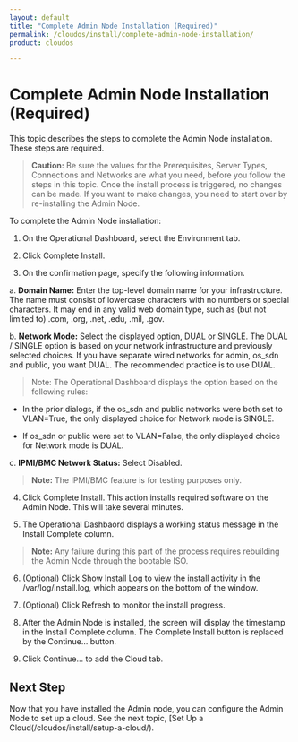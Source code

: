 ```yaml
---
layout: default
title: "Complete Admin Node Installation (Required)"
permalink: /cloudos/install/complete-admin-node-installation/
product: cloudos

---
```


# Complete Admin Node Installation (Required)

This topic describes the steps to complete the Admin Node installation. These steps are required. 

> **Caution:** Be sure the values for the Prerequisites, Server Types, Connections and Networks
are what you need, before you follow the steps in this topic. Once the install process is triggered, no
changes can be made. If you want to make changes, you need to start over by re-installing the
Admin Node.  

To complete the Admin Node installation:

1. On the Operational Dashboard, select the Environment tab.

2. Click Complete Install.

3. On the confirmation page, specify the following information.

 a. **Domain Name:** Enter the top-level domain name for your infrastructure. The name must
consist of lowercase characters with no numbers or special characters. It may end in any valid web domain type, such as (but not limited to) 
.com, .org, .net, .edu, .mil, .gov.

 b. **Network Mode:** Select the displayed option, DUAL or SINGLE. The DUAL / SINGLE option is based on your network infrastructure and previously selected choices. If you have
separate wired networks for admin, os_sdn and public, you want DUAL. The recommended practice is to use DUAL.

> Note: The Operational Dashboard displays the option based on the following rules:

  * In the prior dialogs, if the os_sdn and public networks were both set to VLAN=True, the only displayed choice for Network mode is SINGLE.
  
  * If os_sdn or public were set to VLAN=False, the only displayed choice for Network mode is DUAL.
  
c. **IPMI/BMC Network Status:** Select Disabled.

> **Note:** The IPMI/BMC feature is for testing purposes only.

4. Click Complete Install. This action installs required software on the Admin Node. This will take several minutes.

5. The Operational Dashbaord displays a working status message in the Install Complete column.

> **Note:** Any failure during this part of the process requires rebuilding the Admin Node through the bootable ISO. 

6. (Optional) Click Show Install Log to view the install activity in the /var/log/install.log, which appears on the bottom of the window.

7. (Optional) Click Refresh to monitor the install progress.

8. After the Admin Node is installed, the screen will display the timestamp in the Install Complete column. The Complete Install button is replaced by the Continue... button.

9. Click Continue... to add the Cloud tab.

## Next Step

Now that you have installed the Admin node, you can configure the Admin Node to set up a cloud. See the next topic, [Set Up a Cloud(/cloudos/install/setup-a-cloud/).

